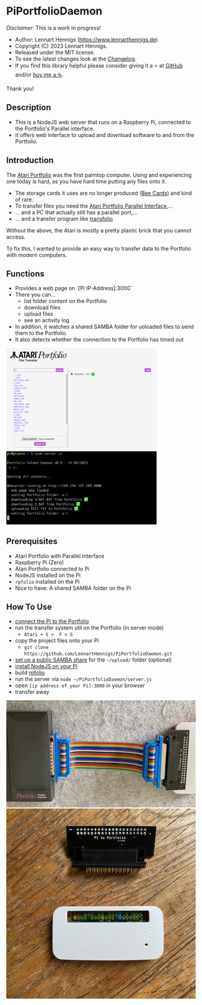 # PiPortfolioDaemon

*Disclaimer*: This is a work in progress!

- Author: Lennart Hennigs (<https://www.lennarthennigs.de>)
- Copyright (C) 2023 Lennart Hennigs.
- Released under the MIT license.
- To see the latest changes look at the [Changelog](https://github.com/LennartHennigs/PiPortfolioDaemon/blob/master/CHANGELOG.md).
- If you find this library helpful please consider giving it a ⭐️ at [GitHub](https://github.com/LennartHennigs/Button2) and/or [buy me a ☕️](https://ko-fi.com/lennart0815).

Thank you!

## Description

- This is a NodeJS web server that runs on a Raspberry Pi, connected to the Portfolio's Parallel interface.
- It offers web interface to upload and download software to and from the Portfolio.
## Introduction

The [Atari Portfolio](https://en.wikipedia.org/wiki/Atari_Portfolio) was the first palmtop computer.
Using and experiencing one today is hard, as you have hard time putting any files onto it.

- The storage cards it uses are no longer produced ([Bee Cards](https://en.wikipedia.org/wiki/Bee_Card_(game_cartridge))) and kind of rare.
- To transfer files you need the [Atari Portfolio Parallel Interface](https://www.atari-computermuseum.de/hpc_peri.htm),...
- ... and a PC that actually still has a parallel port,...
- ... and a transfer program like [transfolio](http://www.pofowiki.de/doku.php?id=software:vorstellung:exchanges:transfolio)

Without the above, the Atari is mostly a pretty plastic brick that you cannot access.

To fix this, I wanted to provide an easy way to transfer data to the Portfolio with modern computers.
## Functions

- Provides a web page on `[Pi IP-Address]:3000``
- There you can...
  - list folder content on the Portfolio
  - download files
  - upload files
  - see an activity log
- In addition, it watches a shared SAMBA folder for uoloaded files to send them to the Portfolio.
- It also detects whether the connection to the Portfolio has timed out


<kbd><img src="images/preview.png" width="400px" /></kbd>
<kbd><img src="images/output.png" width="400px" /></kbd>

## Prerequisites

- Atari Portfolio with Parallel Interface
- Raspberry Pi (Zero)
- Atari Portfolio connected to Pi
- NodeJS installed on the Pi
- `rpfolio` installed on the Pi
- Nice to have: A shared SAMBA folder on the Pi

## How To Use

- [connect the Pi to the Portfolio](https://lennarthennigs.de/how-to-connect-an-atari-portfolio/)
- run the transfer system util on the Portfolio (in server mode)
  - `Atari + S >  F > S`
- copy the project files onto your Pi
  - `git clone https://github.com/LennartHennigs/PiPortfolioDaemon.git`
- [set up a public SAMBA share](https://pimylifeup.com/raspberry-pi-samba/) for the `~/upload/` folder (optional)
- [install NodeJS on your Pi](https://gist.github.com/davps/6c6e0ba59d023a9e3963cea4ad0fb516)
- build [rpfolio](https://lennarthennigs.de/how-to-connect-an-atari-portfolio/)
- run the server via `node ~/PiPortfolioDaemon/server.js`
- open `[ip address of your Pi]:3000` in your browser
- transfer away

<kbd><img src="images/platine2.png" /></kbd>
<kbd><img src="images/platine1.png" /></kbd>
